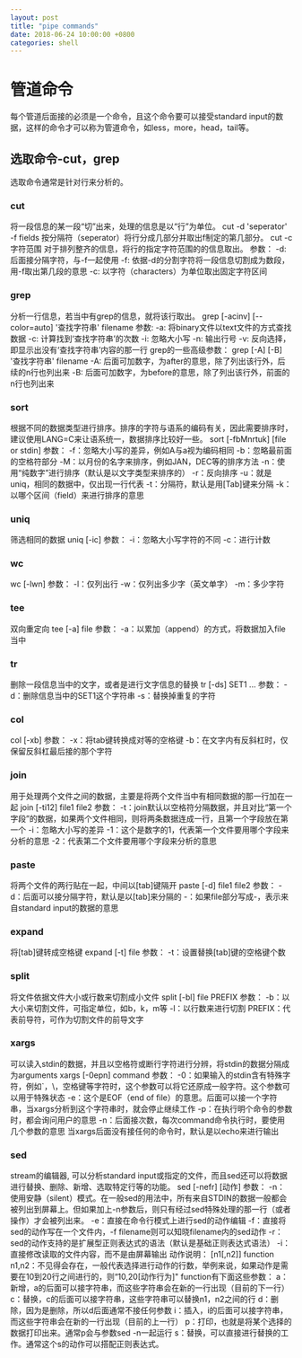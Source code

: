 ```yaml
---
layout: post
title: "pipe commands"
date: 2018-06-24 10:00:00 +0800
categories: shell
---
```

# 管道命令
每个管道后面接的必须是一个命令，且这个命令要可以接受standard input的数据，这样的命令才可以称为管道命令，如less，more，head，tail等。

## 选取命令-cut，grep
选取命令通常是针对行来分析的。
### cut
将一段信息的某一段“切”出来，处理的信息是以“行”为单位。
cut -d 'seperator' -f fields
按分隔符（seperator）将行分成几部分并取出f制定的第几部分。
cut -c 字符范围
对于排列整齐的信息，将行的指定字符范围的的信息取出。
参数：
    -d: 后面接分隔字符，与-f一起使用
    -f: 依据-d的分割字符将一段信息切割成为数段，用-f取出第几段的意思
    -c: 以字符（characters）为单位取出固定字符区间

### grep
分析一行信息，若当中有grep的信息，就将该行取出。
grep [-acinv] [--color=auto] '查找字符串' filename
参数:
    -a: 将binary文件以text文件的方式查找数据
    -c: 计算找到‘查找字符串’的次数
    -i: 忽略大小写
    -n: 输出行号
    -v: 反向选择，即显示出没有‘查找字符串’内容的那一行
grep的一些高级参数：
grep [-A] [-B] '查找字符串' filename
	-A: 后面可加数字，为after的意思，除了列出该行外，后续的n行也列出来
	-B: 后面可加数字，为before的意思，除了列出该行外，前面的n行也列出来

### sort
根据不同的数据类型进行排序。排序的字符与语系的编码有关，因此需要排序时，建议使用LANG=C来让语系统一，数据排序比较好一些。
sort [-fbMnrtuk] [file or stdin]
参数：
    -f：忽略大小写的差异，例如A与a视为编码相同
    -b：忽略最前面的空格符部分
    -M：以月份的名字来排序，例如JAN，DEC等的排序方法
    -n：使用“纯数字”进行排序（默认是以文字类型来排序的）
    -r：反向排序
    -u：就是uniq，相同的数据中，仅出现一行代表
    -t：分隔符，默认是用[Tab]键来分隔
    -k：以哪个区间（field）来进行排序的意思

### uniq
筛选相同的数据
uniq [-ic]
参数：
    -i：忽略大小写字符的不同
    -c：进行计数

### wc
wc [-lwn]
参数：
    -l：仅列出行
    -w：仅列出多少字（英文单字）
    -m：多少字符

### tee
双向重定向
tee [-a] file
参数：
    -a：以累加（append）的方式，将数据加入file当中

### tr
删除一段信息当中的文字，或者是进行文字信息的替换
tr [-ds] SET1 ...
参数：
    -d：删除信息当中的SET1这个字符串
    -s：替换掉重复的字符

### col
col [-xb]
参数：
    -x：将tab键转换成对等的空格键
    -b：在文字内有反斜杠时，仅保留反斜杠最后接的那个字符

### join
用于处理两个文件之间的数据，主要是将两个文件当中有相同数据的那一行加在一起
join [-ti12] file1 file2
参数：
    -t：join默认以空格符分隔数据，并且对比“第一个字段”的数据，如果两个文件相同，则将两条数据连成一行，且第一个字段放在第一个
    -i：忽略大小写的差异
    -1：这个是数字的1，代表第一个文件要用哪个字段来分析的意思
    -2：代表第二个文件要用哪个字段来分析的意思

### paste
将两个文件的两行贴在一起，中间以[tab]键隔开
paste [-d] file1 file2
参数：
    -d：后面可以接分隔字符，默认是以[tab]来分隔的
    -：如果file部分写成-，表示来自standard input的数据的意思

### expand
将[tab]键转成空格键
expand [-t] file
参数：
    -t：设置替换[tab]键的空格键个数

### split
将文件依据文件大小或行数来切割成小文件
split [-bl] file PREFIX
参数：
	-b：以大小来切割文件，可指定单位，如b，k，m等
	-l：以行数来进行切割
	PREFIX：代表前导符，可作为切割文件的前导文字

### xargs
可以读入stdin的数据，并且以空格符或断行字符进行分辨，将stdin的数据分隔成为arguments
xargs [-0epn] command
参数：
	-0：如果输入的stdin含有特殊字符，例如\`，\，空格键等字符时，这个参数可以将它还原成一般字符。这个参数可以用于特殊状态
	-e：这个是EOF（end of file）的意思。后面可以接一个字符串，当xargs分析到这个字符串时，就会停止继续工作
	-p：在执行明个命令的参数时，都会询问用户的意思
	-n：后面接次数，每次command命令执行时，要使用几个参数的意思
当xargs后面没有接任何的命令时，默认是以echo来进行输出

### sed
stream的编辑器, 可以分析standard input或指定的文件，而且sed还可以将数据进行替换、删除、新增、选取特定行等的功能。
sed [-nefr] [动作]
参数：
	-n：使用安静（silent）模式。在一般sed的用法中，所有来自STDIN的数据一般都会被列出到屏幕上。但如果加上-n参数后，则只有经过sed特殊处理的那一行（或者操作）才会被列出来。
	-e：直接在命令行模式上进行sed的动作编辑
	-f：直接将sed的动作写在一个文件内，-f filename则可以知晓filename内的sed动作
	-r：sed的动作支持的是扩展型正则表达式的语法（默认是基础正则表达式语法）
	-i：直接修改读取的文件内容，而不是由屏幕输出
动作说明：
[n1[,n2]] function
	n1,n2：不见得会存在，一般代表选择进行动作的行数，举例来说，如果动作是需要在10到20行之间进行的，则“10,20[动作行为]"
function有下面这些参数：
	a：新增，a的后面可以接字符串，而这些字符串会在新的一行出现（目前的下一行）
	c：替换，c的后面可以接字符串，这些字符串可以替换n1，n2之间的行
	d：删除，因为是删除，所以d后面通常不接任何参数
	i：插入，i的后面可以接字符串，而这些字符串会在新的一行出现（目前的上一行）
	p：打印，也就是将某个选择的数据打印出来。通常p会与参数sed -n一起运行
	s：替换，可以直接进行替换的工作。通常这个s的动作可以搭配正则表达式。

